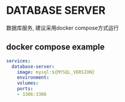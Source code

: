 # DATABASE SERVER

数据库服务, 建议采用docker compose方式运行

## docker compose example
```yaml
services:
  database-server:
    image: mysql:${MYSQL_VERSION}
    environment:
    volumes:
    ports:
    - 3306:3306
```
